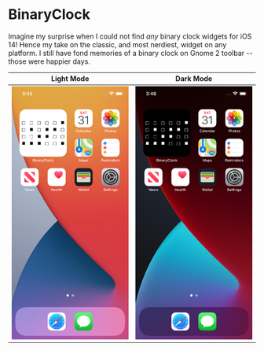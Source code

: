 #  BinaryClock

Imagine my surprise when I could not find *any* binary clock widgets for iOS 14! Hence my
take on the classic, and most nerdiest, widget on any platform. I still have fond memories of
a binary clock on Gnome 2 toolbar -- those were happier days.

Light Mode | Dark Mode
:-----:|:------:
![](light-preview.png) | ![](dark-preview.png)

